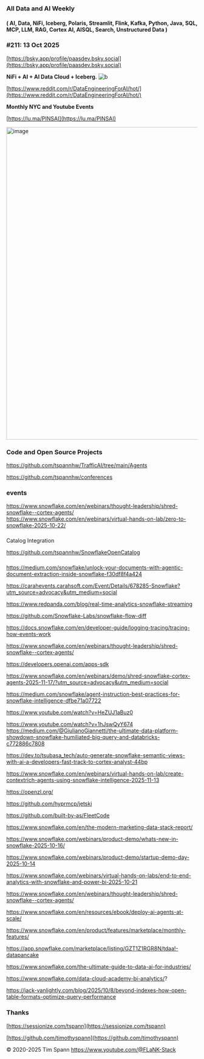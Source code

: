 
###  All Data and AI Weekly 
#### ( AI, Data, NiFi, Iceberg, Polaris, Streamlit, Flink, Kafka, Python, Java, SQL, MCP, LLM, RAG, Cortex AI, AISQL, Search, Unstructured Data )  
### #211: 13 Oct 2025

[https://bsky.app/profile/paasdev.bsky.social](https://bsky.app/profile/paasdev.bsky.social)

**NiFi + AI + AI Data Cloud + Iceberg.**
![b](https://images.credential.net/badge/tiny/g6fomszs_1741624330730_badge.png)

[https://www.reddit.com/r/DataEngineeringForAI/hot/](https://www.reddit.com/r/DataEngineeringForAI/hot/)

**Monthly NYC and Youtube Events**

[https://lu.ma/PINSAI](https://lu.ma/PINSAI)


<img width="1775" height="822" alt="image" src="https://github.com/user-attachments/assets/1bac957b-cce6-4889-896b-ab7fbca27102" />


### Code and Open Source Projects


https://github.com/tspannhw/TrafficAI/tree/main/Agents

https://github.com/tspannhw/conferences


### events

https://www.snowflake.com/en/webinars/thought-leadership/shred-snowflake--cortex-agents/
https://www.snowflake.com/en/webinars/virtual-hands-on-lab/zero-to-snowflake-2025-10-22/

###
Catalog Integration

https://github.com/tspannhw/SnowflakeOpenCatalog

###

https://medium.com/snowflake/unlock-your-documents-with-agentic-document-extraction-inside-snowflake-f30df8f4a424

https://carahevents.carahsoft.com/Event/Details/678285-Snowflake?utm_source=advocacy&utm_medium=social

https://www.redpanda.com/blog/real-time-analytics-snowflake-streaming

https://github.com/Snowflake-Labs/snowflake-flow-diff

https://docs.snowflake.com/en/developer-guide/logging-tracing/tracing-how-events-work

https://www.snowflake.com/en/webinars/thought-leadership/shred-snowflake--cortex-agents/

https://developers.openai.com/apps-sdk


https://www.snowflake.com/en/webinars/demo/shred-snowflake-cortex-agents-2025-11-17/?utm_source=advocacy&utm_medium=social

https://medium.com/snowflake/agent-instruction-best-practices-for-snowflake-intelligence-dfbe71a07722

https://www.youtube.com/watch?v=HeZUJ1aBuz0

https://www.youtube.com/watch?v=1hJswQyY674
https://medium.com/@GiulianoGiannetti/the-ultimate-data-platform-showdown-snowflake-humiliated-big-query-and-databricks-c772886c7808

https://dev.to/tsubasa_tech/auto-generate-snowflake-semantic-views-with-ai-a-developers-fast-track-to-cortex-analyst-44bp

https://www.snowflake.com/en/webinars/virtual-hands-on-lab/create-contextrich-agents-using-snowflake-intelligence-2025-11-13

https://openzl.org/

https://github.com/hyprmcp/jetski

https://github.com/built-by-as/FleetCode

https://www.snowflake.com/en/the-modern-marketing-data-stack-report/

https://www.snowflake.com/webinars/product-demo/whats-new-in-snowflake-2025-10-16/

https://www.snowflake.com/webinars/product-demo/startup-demo-day-2025-10-14

https://www.snowflake.com/webinars/virtual-hands-on-labs/end-to-end-analytics-with-snowflake-and-power-bi-2025-10-21

https://www.snowflake.com/en/webinars/thought-leadership/shred-snowflake--cortex-agents/

https://www.snowflake.com/en/resources/ebook/deploy-ai-agents-at-scale/

https://www.snowflake.com/en/product/features/marketplace/monthly-features/

https://app.snowflake.com/marketplace/listing/GZT1Z1RGR8N/tdaa!-datapancake

https://www.snowflake.com/the-ultimate-guide-to-data-ai-for-industries/

https://www.snowflake.com/data-cloud-academy-bi-analytics/?


https://jack-vanlightly.com/blog/2025/10/8/beyond-indexes-how-open-table-formats-optimize-query-performance


### Thanks


[https://sessionize.com/tspann](https://sessionize.com/tspann)

[https://github.com/timothyspann](https://github.com/timothyspann)



&copy; 2020-2025 Tim Spann  https://www.youtube.com/@FLaNK-Stack



